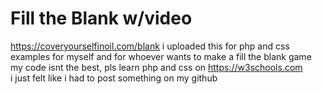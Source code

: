 # Fill the Blank w/video <br>
https://coveryourselfinoil.com/blank
i uploaded this for php and css examples for myself and for whoever wants to make a fill the blank game<br>
my code isnt the best, pls learn php and css on https://w3schools.com<br>
i just felt like i had to post something on my github

